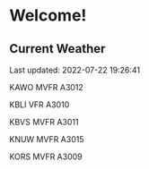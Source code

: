 # Welcome!

## Current Weather

Last updated: 2022-07-22 19:26:41

KAWO MVFR A3012

KBLI VFR A3010

KBVS MVFR A3011

KNUW MVFR A3015

KORS MVFR A3009


